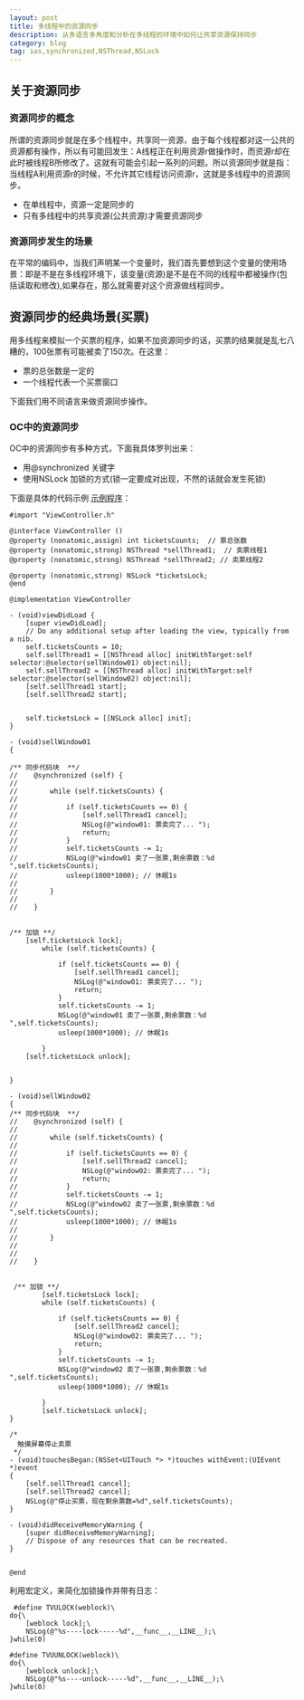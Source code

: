 ```yaml
---
layout: post
title: 多线程中的资源同步
description: 从多语言多角度和分析在多线程的环境中如何让共享资源保持同步
category: blog
tag: ios,synchronized,NSThread,NSLock
---
```


## 关于资源同步

### 资源同步的概念

所谓的资源同步就是在多个线程中，共享同一资源，由于每个线程都对这一公共的资源都有操作，所以有可能回发生：A线程正在利用资源r做操作时，而资源r却在此时被线程B所修改了。这就有可能会引起一系列的问题。所以资源同步就是指：当线程A利用资源r的时候，不允许其它线程访问资源r，这就是多线程中的资源同步。

* 在单线程中，资源一定是同步的
* 只有多线程中的共享资源(公共资源)才需要资源同步

### 资源同步发生的场景

在平常的编码中，当我们声明某一个变量时，我们首先要想到这个变量的使用场景：即是不是在多线程环境下，该变量(资源)是不是在不同的线程中都被操作(包括读取和修改),如果存在，那么就需要对这个资源做线程同步。

## 资源同步的经典场景(买票)

用多线程来模拟一个买票的程序，如果不加资源同步的话，买票的结果就是乱七八糟的，100张票有可能被卖了150次。在这里：

* 票的总张数是一定的
* 一个线程代表一个买票窗口

下面我们用不同语言来做资源同步操作。

### OC中的资源同步

OC中的资源同步有多种方式，下面我具体罗列出来：

* 用@synchronized 关键字
* 使用NSLock 加锁的方式(锁一定要成对出现，不然的话就会发生死锁)

下面是具体的代码示例 [示例程序](https://github.com/MaxwellQi/Thread/tree/master/synchronized/TestSynchronized)：

	#import "ViewController.h"
	
	@interface ViewController ()
	@property (nonatomic,assign) int ticketsCounts;  // 票总张数
	@property (nonatomic,strong) NSThread *sellThread1;  // 卖票线程1
	@property (nonatomic,strong) NSThread *sellThread2; // 卖票线程2
	
	@property (nonatomic,strong) NSLock *ticketsLock;
	@end
	
	@implementation ViewController
	
	- (void)viewDidLoad {
	    [super viewDidLoad];
	    // Do any additional setup after loading the view, typically from a nib.
	    self.ticketsCounts = 10;
	    self.sellThread1 = [[NSThread alloc] initWithTarget:self selector:@selector(sellWindow01) object:nil];
	    self.sellThread2 = [[NSThread alloc] initWithTarget:self selector:@selector(sellWindow02) object:nil];
	    [self.sellThread1 start];
	    [self.sellThread2 start];
	    
	    
	    self.ticketsLock = [[NSLock alloc] init];
	}
	
	- (void)sellWindow01
	{
	
	/** 同步代码块  **/
	//    @synchronized (self) {
	//        
	//        while (self.ticketsCounts) {
	//            
	//            if (self.ticketsCounts == 0) {
	//                [self.sellThread1 cancel];
	//                NSLog(@"window01: 票卖完了... ");
	//                return;
	//            }
	//            self.ticketsCounts -= 1;
	//            NSLog(@"window01 卖了一张票,剩余票数：%d ",self.ticketsCounts);
	//            usleep(1000*1000); // 休眠1s
	//            
	//        }
	//        
	//    }
	    
	    
	/** 加锁 **/
	    [self.ticketsLock lock];
	        while (self.ticketsCounts) {
	
	            if (self.ticketsCounts == 0) {
	                [self.sellThread1 cancel];
	                NSLog(@"window01: 票卖完了... ");
	                return;
	            }
	            self.ticketsCounts -= 1;
	            NSLog(@"window01 卖了一张票,剩余票数：%d ",self.ticketsCounts);
	            usleep(1000*1000); // 休眠1s
	            
	        }
	    [self.ticketsLock unlock];
	    
	
	}
	
	- (void)sellWindow02
	{
	/** 同步代码块  **/
	//    @synchronized (self) {
	//        
	//        while (self.ticketsCounts) {
	//            
	//            if (self.ticketsCounts == 0) {
	//                [self.sellThread2 cancel];
	//                NSLog(@"window02: 票卖完了... ");
	//                return;
	//            }
	//            self.ticketsCounts -= 1;
	//            NSLog(@"window02 卖了一张票,剩余票数：%d ",self.ticketsCounts);
	//            usleep(1000*1000); // 休眠1s
	//            
	//        }
	//
	//        
	//    }
	    
	
	 /** 加锁 **/
	        [self.ticketsLock lock];
	        while (self.ticketsCounts) {
	
	            if (self.ticketsCounts == 0) {
	                [self.sellThread2 cancel];
	                NSLog(@"window02: 票卖完了... ");
	                return;
	            }
	            self.ticketsCounts -= 1;
	            NSLog(@"window02 卖了一张票,剩余票数：%d ",self.ticketsCounts);
	            usleep(1000*1000); // 休眠1s
	            
	        }
	        [self.ticketsLock unlock];
	}
	
	/*
	  触摸屏幕停止卖票
	 */
	- (void)touchesBegan:(NSSet<UITouch *> *)touches withEvent:(UIEvent *)event
	{
	    [self.sellThread1 cancel];
	    [self.sellThread2 cancel];
	    NSLog(@"停止买票，现在剩余票数=%d",self.ticketsCounts);
	}
	
	- (void)didReceiveMemoryWarning {
	    [super didReceiveMemoryWarning];
	    // Dispose of any resources that can be recreated.
	}
	
	
	@end
 
 利用宏定义，来简化加锁操作并带有日志：
 
	 #define TVULOCK(weblock)\
	do{\
	    [weblock lock];\
	    NSLog(@"%s----lock-----%d",__func__,__LINE__);\
	}while(0)
	
	#define TVUUNLOCK(weblock)\
	do{\
	    [weblock unlock];\
	    NSLog(@"%s----unlock-----%d",__func__,__LINE__);\
	}while(0)